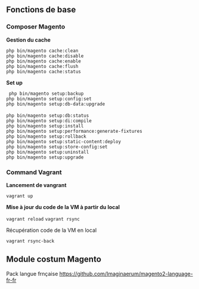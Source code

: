 <h2>Fonctions de base</h2>
<h3>Composer Magento</h3>

<p><strong>Gestion du cache</strong></p>
<p>
<code>php bin/magento cache:clean</code><br>             
<code>php bin/magento cache:disable</code><br>                  
<code>php bin/magento cache:enable</code> <br>                  
<code>php bin/magento cache:flush</code> <br>                  
<code>php bin/magento cache:status</code> <br>  
 </p>

<p><strong>Set up</strong></p>
<p>
<code> php bin/magento setup:backup</code><br>             
<code>php bin/magento setup:config:set</code><br>                  
<code>php bin/magento setup:db-data:upgrade</code> <br>                  
<codephp bin/magento setup:db-schema:upgrade </code> <br>                  
<code>php bin/magento setup:db:status</code> <br>
<code>php bin/magento setup:di:compile </code> <br>  
<code>php bin/magento setup:install</code> <br>  
<code>php bin/magento setup:performance:generate-fixtures</code> <br>  
<code>php bin/magento setup:rollback</code> <br>  
<code>php bin/magento setup:static-content:deploy</code> <br>  
<code>php bin/magento setup:store-config:set</code> <br>  
<code>php bin/magento setup:uninstall</code> <br>  
<code>php bin/magento setup:upgrade     </code> <br>  
</p>
 
<h3>Command Vagrant</h3>
<p><strong>Lancement de vangrant</strong></p>
<code>vagrant up</code>
<p><strong>Mise à jour du code de la VM à partir du local</strong></p>
<code>vagrant reload</code>
<code>vagrant rsync</code>
<p>Récupération code de la VM en local</p>
<code>vagrant rsync-back</code>

<h2>Module costum Magento</h2>
<p>Pack langue frnçaise <a href="https://github.com/Imaginaerum/magento2-language-fr-fr" target="_blank">https://github.com/Imaginaerum/magento2-language-fr-fr</a></p>

